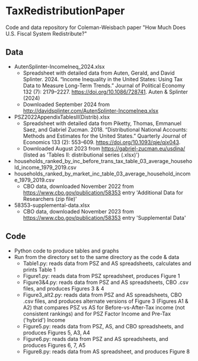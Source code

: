 # TaxRedistributionPaper
Code and data repository for Coleman-Weisbach paper "How Much Does U.S. Fiscal System Redistribute?"

## Data

- AutenSplinter-IncomeIneq_2024.xlsx
  - Spreadsheet with detailed data from Auten, Gerald, and David Splinter. 2024. “Income Inequality in the United States: Using Tax Data to Measure Long-Term Trends.” Journal of Political Economy 132 (7): 2179–2227. https://doi.org/10.1086/728741.  Auten & Splinter (2024)
  - Downloaded September 2024 from http://davidsplinter.com/AutenSplinter-IncomeIneq.xlsx
- PSZ2022AppendixTablesII(Distrib).xlsx
  - Spreadsheet with detailed data from Piketty, Thomas, Emmanuel Saez, and Gabriel Zucman. 2018. “Distributional National Accounts: Methods and Estimates for the United States.” Quarterly Journal of Economics 133 (2): 553–609. https://doi.org/10.1093/qje/qjx043.
  - Downloaded August 2023 from https://gabriel-zucman.eu/usdina/ (listed as 'Tables II: distributional series (.xlsx)')
- households_ranked_by_inc_before_trans_tax_table_03_average_household_income_1979_2019.csv
- households_ranked_by_market_inc_table_03_average_household_income_1979_2019.csv
  - CBO data, downloaded November 2022 from https://www.cbo.gov/publication/58353 entry 'Additional Data for Researchers (zip file)' 
- 58353-supplemental-data.xlsx
  - CBO data, downloaded November 2023 from https://www.cbo.gov/publication/58353 entry  'Supplemental Data'

## Code

- Python code to produce tables and graphs
- Run from the directory set to the same directory as the code & data
  - Table1.py: reads data from PSZ and AS spreadsheets, calculates and prints Table 1
  - Figure1.py: reads data from PSZ spreadsheet, produces Figure 1
  - Figure3&4.py: reads data from PSZ and AS spreadsheets, CBO .csv files, and produces Figures 3 & 4
  - Figure3_alt2.py: reads data from PSZ and AS spreadsheets, CBO .csv files, and produces alternate versions of Figure 3 (Figures A1 & A2) that compares PSZ vs AS for Before-vs-After-Tax income (not consistent rankings) and for PSZ Factor Income and Pre-Tax ('hybrid') Income
  - Figure5.py: reads data from PSZ, AS, and CBO spreadsheets, and produces Figures 5, A3, A4
  - Figure6.py: reads data from PSZ and AS spreadsheets, and produces Figures 6, 7, A5
  - Figure8.py: reads data from AS spreadsheet, and produces Figure 8





